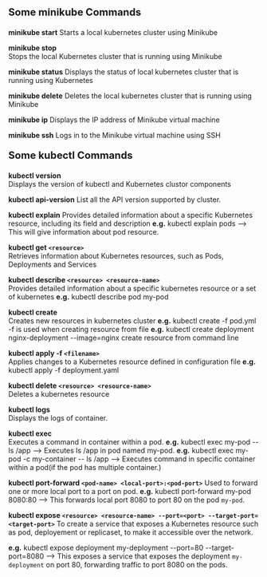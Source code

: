 <p style="font-size: 20px;"><b>Some minikube Commands</b></p>

**minikube start**
Starts a local kubernetes cluster using Minikube

**minikube stop**	
Stops the local Kubernetes cluster that is running using Minikube

**minikube status**
Displays the status of local kubernetes cluster that is running using Kubernetes

**minikube delete**
Deletes the local kubernetes cluster that is running using Minikube

**minikube ip**
Displays the IP address of Minikube virtual machine

**minikube ssh**
Logs in to the Minikube virtual machine using SSH



<p style="font-size: 20px;"><b>Some kubectl Commands</b></p>

**kubectl version**   
Displays the version of kubectl and Kubernetes clustor components

**kubectl api-version**
List all the API version supported by cluster.

**kubectl explain**
Provides detailed information about a specific Kubernetes resource, including its field and description
**e.g.** kubectl explain pods --> This will give information about pod resource.

**kubectl get `<resource>`**   	    
Retrieves information about Kubernetes resources, such as Pods, Deployments and Services

**kubectl describe `<resource> <resource-name>`**   
Provides detailed information about a specific kubernetes resource or a set of kubernetes 
**e.g.** kubectl describe pod my-pod

**kubectl create**   
Creates new resources in kubernetes cluster
**e.g.** kubectl create -f pod.yml      -f is used when creating resource from file
**e.g.** kubectl create deployment nginx-deployment --image=nginx create resource from command line

**kubectl apply -f `<filename>`**   
Applies changes to a Kubernetes resource defined in configuration file 
**e.g.** kubectl apply -f deployment.yaml

**kubectl delete `<resource> <resource-name>`**   
Deletes a kubernetes resource 

**kubectl logs**   
Displays the logs of container.

**kubectl exec**   
Executes a command in container within a pod.
**e.g.** kubectl exec my-pod -- ls /app  -->  Executes ls /app in pod named my-pod.
**e.g.** kubectl exec my-pod -c my-container -- ls /app   -->  Executes command in specific container within a pod(if the pod has multiple container.)

**kubectl port-forward `<pod-name> <local-port>:<pod-port>`**
Used to forward one or more local port to a port on pod.
**e.g.** kubectl port-forward my-pod 8080:80  -->  This forwards local port 8080 to port 80 on the pod `my-pod`.

**kubectl expose `<resource> <resource-name> --port=<port> --target-port=<target-port>`**
To create a service that exposes a Kubernetes resource such as pod, deployement or replicaset, to make it accessible over the network.

**e.g.** kubectl expose deployment my-deployment --port=80 --target-port=8080   --> This exposes a service that exposes the deployment `my-deployment` on port 80, forwarding traffic to port 8080 on the pods.